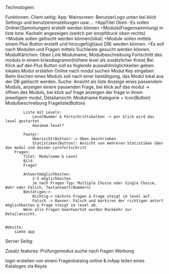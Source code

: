 Technologien:


Funktionen:
Client seitig:
	App:
		Mainscreen: 
			BenutzerLogo unten bei klick Settings und benutzereinstellungen usw....
			+AppTitel Oben
			-Es sollen Ordner(Sammlungen) erstellt werden können
			+Module(Fragensammlung) in liste bzw. Kacheln angezeigen (switch per knopfdruck oben rechts)
			+Module sollen gelöscht werden können(lokal)
			+Module sollen mittels einem Plus Button erstellt und hinzugefügt(aus DB) werden können.
			+Es soll nach Modulen und Fragen mittels Suchleiste gesucht werden können.
			ModulKärtchen: Oben Link Modulname, Modulbeschreibung Fortschritt des moduls in einem kriesdiagramm(höhere level als zusätzlicher Kreis)
			Bei Klick auf den Plus Button soll es foglende auswahlmöglichkeiten geben:
				lokales Modul erstellen
				Online nach modul suchen
				Modul Key eingeben
			Beim löschen eines Moduls soll nach einer bestätigung, das Modul lokal aus der DB gelöscht werden.
			Suche: Ansicht als liste Anzeige eines passendem Moduls, anzeigen einere passenden Frage, bei klick auf das modul -> öffnen des Moduls, bei klick auf frage anzeigen der frage in ihrem jeweiligem modul,
		Detailansicht:
			Modulname
			Kategorie + Icon(Button)
			Modulbeschreibung
			Frageliste(Button)
			
			Liste mit Levels:
				LevelNummer & Fortschrittsbalken -> per klick wird das level gestartet
				maximum level?
			
			Footer:	
				Übersicht(Button):-> Oben beschrieben
				Statistiken(Button): Ansicht von mehreren Statistiken über das modul und deinen Lernfortschritt
		Fragen:
			Titel: Modulname & Level
			Bild
			Frage?
			
			Antwortmöglichkeiten:
				2-5 möglichkeiten
				Je nach Fragen Typ: Multiple Choice oder Single Choice, Wahr oder Falsch, Textantwort(Nummern)
			Bestätigen-> 
				Richtig-> nächste Fragen & Frage steigt im level auf.
				Falsch -> Banner: Falsch und markiren der richtigen antort möglichkeiten & Frage steigt im level ab.
			Wenn alle Fragen beantwortet wurden Rückkehr zur Detailansicht.
			

	Website:
		siehe app

Server Seitig:

Zusatz features:
Prüfungsmodus
suche nach fragen
Werbung


login
erstellen von einem Fragenkatalog online & inApp
teilen eines Kataloges via Keyss